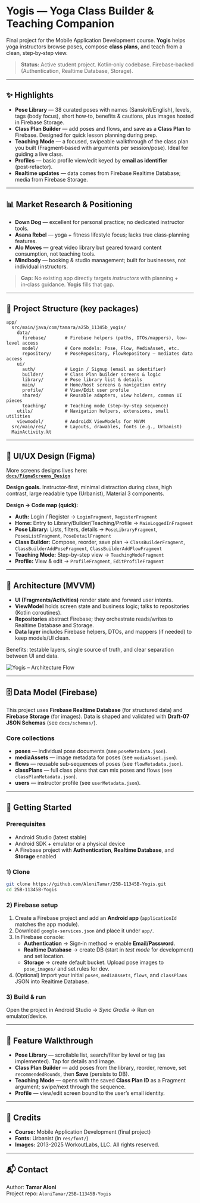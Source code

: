 # Yogis — Yoga Class Builder & Teaching Companion

Final project for the Mobile Application Development course. **Yogis** helps yoga instructors browse poses, compose **class plans**, and teach from a clean, step‑by‑step view.

> **Status:** Active student project. Kotlin‑only codebase. Firebase‑backed (Authentication, Realtime Database, Storage).

---

## ✨ Highlights
- **Pose Library** — 38 curated poses with names (Sanskrit/English), levels, tags (body focus), short how‑to, benefits & cautions, plus images hosted in Firebase Storage.
- **Class Plan Builder** — add poses and flows, and save as a **Class Plan** to Firebase. Designed for quick lesson planning during prep.
- **Teaching Mode** — a focused, swipeable walkthrough of the class plan you built (Fragment‑based with arguments per session/pose). Ideal for guiding a live class.
- **Profiles** — basic profile view/edit keyed by **email as identifier** (post‑refactor).
- **Realtime updates** — data comes from Firebase Realtime Database; media from Firebase Storage.

---

## 📊 Market Research & Positioning
- **Down Dog** — excellent for personal practice; no dedicated instructor tools.
- **Asana Rebel** — yoga + fitness lifestyle focus; lacks true class‑planning features.
- **Alo Moves** — great video library but geared toward content consumption, not teaching tools.
- **Mindbody** — booking & studio management; built for businesses, not individual instructors.

> **Gap:** No existing app directly targets *instructors* with planning + in‑class guidance. **Yogis** fills that gap.

---

## 📂 Project Structure (key packages)
```
app/
  src/main/java/com/tamara/a25b_11345b_yogis/
    data/
      firebase/       # Firebase helpers (paths, DTOs/mappers), low-level access
      model/          # Core models: Pose, Flow, MediaAsset, etc.
      repository/     # PoseRepository, FlowRepository — mediates data access
    ui/
      auth/           # Login / Signup (email as identifier)
      builder/        # Class Plan builder screens & logic
      library/        # Pose library list & details
      main/           # Home/host screens & navigation entry
      profile/        # View/Edit user profile
      shared/         # Reusable adapters, view holders, common UI pieces
      teaching/       # Teaching mode (step-by-step sequence)
    utils/            # Navigation helpers, extensions, small utilities
    viewmodel/        # AndroidX ViewModels for MVVM
  src/main/res/       # Layouts, drawables, fonts (e.g., Urbanist)
  MainActivity.kt
```

---

## 🎨 UI/UX Design (Figma)

More screens designs lives here:  
**[`docs/FigmaScreens_Design`](docs/FigmaScreens_Design)**

**Design goals.** Instructor-first, minimal distraction during class, high contrast, large readable type (Urbanist), Material 3 components.

**Design → Code map (quick):**
- **Auth:** Login / Register → `LoginFragment`, `RegisterFragment`
- **Home:** Entry to Library/Builder/Teaching/Profile → `MainLoggedInFragment`
- **Pose Library:** Lists, filters, details → `PoseLibraryFragment`, `PosesListFragment`, `PoseDetailFragment`
- **Class Builder:** Compose, reorder, save plan → `ClassBuilderFragment`, `ClassBuilderAddPoseFragment`, `ClassBuilderAddFlowFragment`
- **Teaching Mode:** Step-by-step view → `TeachingModeFragment`
- **Profile:** View & edit → `ProfileFragment`, `EditProfileFragment`

---

## 🧩 Architecture (MVVM)
- **UI (Fragments/Activities)** render state and forward user intents.
- **ViewModel** holds screen state and business logic; talks to repositories (Kotlin coroutines).
- **Repositories** abstract Firebase; they orchestrate reads/writes to Realtime Database and Storage.
- **Data layer** includes Firebase helpers, DTOs, and mappers (if needed) to keep models/UI clean.

Benefits: testable layers, single source of truth, and clear separation between UI and data.


![Yogis – Architecture Flow](docs/YogisMermaidChart.svg)

---

## 🗄️ Data Model (Firebase)
This project uses **Firebase Realtime Database** (for structured data) and **Firebase Storage** (for images). Data is shaped and validated with **Draft‑07 JSON Schemas** (see `docs/schemas/`).

### Core collections
- **poses** — individual pose documents (see `poseMetadata.json`).
- **mediaAssets** — image metadata for poses (see `mediaAsset.json`).
- **flows** — reusable sub‑sequences of poses (see `flowMetadata.json`).
- **classPlans** — full class plans that can mix poses and flows (see `classPlanMetadata.json`).
- **users** — instructor profile (see `userMetadata.json`).

---

## 🚀 Getting Started

### Prerequisites
- Android Studio (latest stable)
- Android SDK + emulator or a physical device
- A Firebase project with **Authentication**, **Realtime Database**, and **Storage** enabled

### 1) Clone
```bash
git clone https://github.com/AloniTamar/25B-11345B-Yogis.git
cd 25B-11345B-Yogis
```

### 2) Firebase setup
1. Create a Firebase project and add an **Android app** (`applicationId` matches the app module).
2. Download `google-services.json` and place it under `app/`.
3. In Firebase console:
   - **Authentication** → Sign‑in method → enable **Email/Password**.
   - **Realtime Database** → create DB (start in *test mode* for development) and set location.
   - **Storage** → create default bucket. Upload pose images to `pose_images/` and set rules for dev.
4. (Optional) Import your initial `poses`, `mediaAssets`, `flows`, and `classPlans` JSON into Realtime Database.

### 3) Build & run
Open the project in Android Studio → *Sync Gradle* → Run on emulator/device.

---

## 🧭 Feature Walkthrough
- **Pose Library** — scrollable list, search/filter by level or tag (as implemented). Tap for details and image.
- **Class Plan Builder** — add poses from the library, reorder, remove, set `recommendedRounds`, then **Save** (persists to DB).
- **Teaching Mode** — opens with the saved **Class Plan ID** as a Fragment argument; swipe/next through the sequence.
- **Profile** — view/edit screen bound to the user’s email identity.

---

## 🙌 Credits
- **Course:** Mobile Application Development (final project)
- **Fonts:** Urbanist (in `res/font/`)
- **Images:** 2013-2025 WorkoutLabs, LLC. All rights reserved.

---

## 📬 Contact
Author: **Tamar Aloni**  
Project repo: `AloniTamar/25B-11345B-Yogis`
